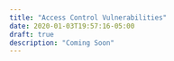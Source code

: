 ```yaml
---
title: "Access Control Vulnerabilities"
date: 2020-01-03T19:57:16-05:00
draft: true
description: "Coming Soon"
---
```


